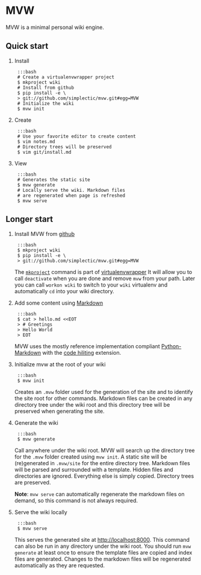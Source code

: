 # MVW

MVW is a minimal personal wiki engine.

## Quick start
    
1. Install

        :::bash
        # Create a virtualenvwrapper project
        $ mkproject wiki
        # Install from github
        $ pip install -e \
        > git://github.com/simplectic/mvw.git#egg=MVW
        # Initialize the wiki
        $ mvw init

2. Create

        :::bash
        # Use your favorite editor to create content
        $ vim notes.md
        # Directory trees will be preserved
        $ vim git/install.md   

3. View

        :::bash
        # Generates the static site
        $ mvw generate
        # Locally serve the wiki. Markdown files
        # are regenerated when page is refreshed
        $ mvw serve

## Longer start

1. Install MVW from [github][1]

        :::bash
        $ mkproject wiki 
        $ pip install -e \
        > git://github.com/simplectic/mvw.git#egg=MVW

    The [`mkproject`][3] command is part of [virtualenvwrapper][2]
    It will allow you to call `deactivate` when you are done and 
    remove `mvw` from your path.  Later you can call `workon wiki` 
    to switch to your `wiki` virtualenv and automatically `cd` into
    your wiki directory.


2. Add some content using [Markdown][4]

        :::bash
        $ cat > hello.md <<EOT
        > # Greetings
        > Hello World
        > EOT

    MVW uses the mostly reference implementation compliant 
    [Python-Markdown][5] with the [code hiliting][6] extension.
    
3. Initialize mvw at the root of your wiki

        :::bash
        $ mvw init

    Creates an `.mvw` folder used for the generation of the site
    and to identify the site root for other commands.  Markdown files 
    can be created in any directory tree under the wiki root and this
    directory tree will be preserved when generating the site.

4. Generate the wiki

        :::bash
        $ mvw generate

    Call anywhere under the wiki root. MVW will search up the directory 
    tree for the `.mvw` folder created using `mvw init`.  A static site
    will be (re)generated in `.mvw/site` for the entire directory tree. 
    Markdown files will be parsed and surrounded with a template. Hidden 
    files and directories are ignored. Everything else is simply copied. 
    Directory trees are preserved.
    
    **Note**: `mvw serve` can automatically regenerate the markdown files 
    on demand, so this command is not always required.

5. Serve the wiki locally

        :::bash
        $ mvw serve

    This serves the generated site at <http://localhost:8000>. This command
    can also be run in any directory under the wiki root.  You should run
    `mvw generate` at least once to ensure the template files are copied
    and index files are generated. Changes to the markdown files will
    be regenerated automatically as they are requested.


[1]: http://github.com/simplectic/mvw
[2]: http://www.doughellmann.com/docs/virtualenvwrapper/
[3]: http://www.doughellmann.com/docs/virtualenvwrapper/command_ref.html#project-directory-management
[4]: http://daringfireball.net/projects/markdown/
[5]: http://www.freewisdom.org/projects/python-markdown
[6]: /examples/code.html
